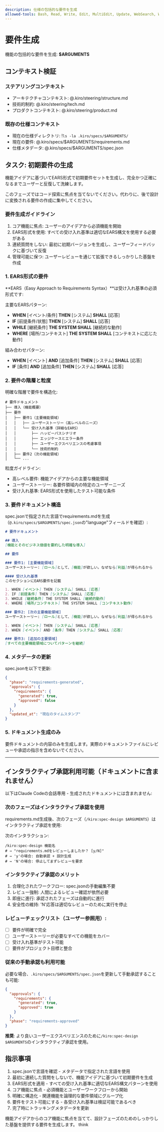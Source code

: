 ```yaml
---
description: 仕様の包括的な要件を生成
allowed-tools: Bash, Read, Write, Edit, MultiEdit, Update, WebSearch, WebFetch
---
```


# 要件生成

機能の包括的な要件を生成: **$ARGUMENTS**

## コンテキスト検証

### ステアリングコンテキスト

- アーキテクチャコンテキスト: @.kiro/steering/structure.md
- 技術的制約: @.kiro/steering/tech.md
- プロダクトコンテキスト: @.kiro/steering/product.md

### 既存の仕様コンテキスト

- 現在の仕様ディレクトリ: !`ls -la .kiro/specs/$ARGUMENTS/`
- 現在の要件: @.kiro/specs/$ARGUMENTS/requirements.md
- 仕様メタデータ: @.kiro/specs/$ARGUMENTS/spec.json

## タスク: 初期要件の生成

機能アイデアに基づいてEARS形式で初期要件セットを生成し、完全かつ正確になるまでユーザーと反復して洗練します。

このフェーズではコード探索に焦点を当てないでください。代わりに、後で設計に変換される要件の作成に集中してください。

### 要件生成ガイドライン

1. コア機能に焦点: ユーザーのアイデアから必須機能を開始
2. EARS形式を使用: すべての受け入れ基準は適切なEARS構文を使用する必要がある
3. 連続質問をしない: 最初に初期バージョンを生成し、ユーザーフィードバックに基づいて反復
4. 管理可能に保つ: ユーザーレビューを通じて拡張できるしっかりした基盤を作成

### 1. EARS形式の要件

**EARS（Easy Approach to Requirements Syntax）**は受け入れ基準の必須形式です:

主要なEARSパターン:
- **WHEN** [イベント/条件] **THEN** [システム] **SHALL** [応答]
- **IF** [前提条件/状態] **THEN** [システム] **SHALL** [応答]
- **WHILE** [継続条件] **THE SYSTEM SHALL** [継続的な動作]
- **WHERE** [場所/コンテキスト] **THE SYSTEM SHALL** [コンテキストに応じた動作]

組み合わせパターン:
- **WHEN** [イベント] **AND** [追加条件] **THEN** [システム] **SHALL** [応答]
- **IF** [条件] **AND** [追加条件] **THEN** [システム] **SHALL** [応答]

### 2. 要件の階層と粒度

明確な階層で要件を構造化:

```
# 要件ドキュメント
├── 導入（機能概要）
├── 要件
│   ├── 要件1（主要機能領域）
│   │   ├── ユーザーストーリー（高レベルのニーズ）
│   │   └── 受け入れ基準（詳細なEARS）
│   │       ├── ハッピーパスシナリオ
│   │       ├── エッジケースとエラー条件
│   │       ├── ユーザーエクスペリエンスの考慮事項
│   │       └── 技術的制約
│   ├── 要件2（次の機能領域）
│   └── ...
```

粒度ガイドライン:
- 高レベル要件: 機能アイデアからの主要な機能領域
- ユーザーストーリー: 各要件領域内の特定のユーザーニーズ  
- 受け入れ基準: EARS形式を使用したテスト可能な条件

### 3. 要件ドキュメント構造

spec.jsonで指定された言語でrequirements.mdを生成（`@.kiro/specs/$ARGUMENTS/spec.json`の"language"フィールドを確認）:

```markdown
# 要件ドキュメント

## 導入
[機能とそのビジネス価値を要約した明確な導入]

## 要件

### 要件1: [主要機能領域]
ユーザーストーリー: [ロール]として、[機能]が欲しい。なぜなら[利益]が得られるから

#### 受け入れ基準
このセクションにEARS要件を記載

1. WHEN [イベント] THEN [システム] SHALL [応答]
2. IF [前提条件] THEN [システム] SHALL [応答]
3. WHILE [継続条件] THE SYSTEM SHALL [継続的動作]
4. WHERE [場所/コンテキスト] THE SYSTEM SHALL [コンテキスト動作]

### 要件2: [次の主要機能領域]
ユーザーストーリー: [ロール]として、[機能]が欲しい。なぜなら[利益]が得られるから

1. WHEN [イベント] THEN [システム] SHALL [応答]
2. WHEN [イベント] AND [条件] THEN [システム] SHALL [応答]

### 要件3: [追加の主要領域]
[すべての主要機能領域についてパターンを継続]
```

### 4. メタデータの更新
spec.jsonを以下で更新:
```json
{
  "phase": "requirements-generated",
  "approvals": {
    "requirements": {
      "generated": true,
      "approved": false
    }
  },
  "updated_at": "現在のタイムスタンプ"
}
```

### 5. ドキュメント生成のみ

要件ドキュメントの内容のみを生成します。実際のドキュメントファイルにレビューや承認の指示を含めないでください。

---

## インタラクティブ承認利用可能（ドキュメントに含まれません）

以下はClaude Codeの会話専用 - 生成されたドキュメントには含まれません:

### 次のフェーズはインタラクティブ承認を使用

requirements.md生成後、次のフェーズ（`/kiro:spec-design $ARGUMENTS`）はインタラクティブ承認を使用:

次のインタラクション:
```
/kiro:spec-design 機能名
# → "requirements.mdをレビューしましたか？ [y/N]"
# → 'y'の場合: 自動承認 + 設計生成
# → 'N'の場合: 停止してまずレビューを要求
```

### インタラクティブ承認のメリット

1. 合理化されたワークフロー: spec.jsonの手動編集不要
2. レビュー強制: 人間によるレビュー確認が依然必要
3. 即座に進行: 承認されたフェーズは自動的に進行
4. 安全性の維持: 'N'応答は適切なレビューのために実行を停止

### レビューチェックリスト（ユーザー参照用）:

- [ ] 要件が明確で完全
- [ ] ユーザーストーリーが必要なすべての機能をカバー
- [ ] 受け入れ基準がテスト可能
- [ ] 要件がプロジェクト目標と整合

### 従来の手動承認も利用可能

必要な場合、`.kiro/specs/$ARGUMENTS/spec.json`を更新して手動承認することも可能:
```json
{
  "approvals": {
    "requirements": {
      "generated": true,
      "approved": true
    }
  },
  "phase": "requirements-approved"
}
```

**推奨**: より良いユーザーエクスペリエンスのために`/kiro:spec-design $ARGUMENTS`のインタラクティブ承認を使用。

## 指示事項

1. spec.jsonで言語を確認 - メタデータで指定された言語を使用
2. 最初に連続した質問をしないで、機能アイデアに基づいて初期要件を生成
3. EARS形式を適用 - すべての受け入れ基準に適切なEARS構文パターンを使用
4. コア機能に焦点 - 必須機能とユーザーワークフローから開始
5. 明確に構造化 - 関連機能を論理的な要件領域にグループ化
6. 要件をテスト可能にする - 各受け入れ基準は検証可能であるべき
7. 完了時にトラッキングメタデータを更新

機能アイデアからのコア機能に焦点を当てて、設計フェーズのためのしっかりした基盤を提供する要件を生成します。
think
